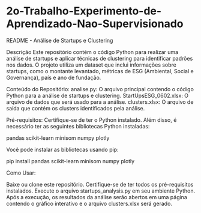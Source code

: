 # 2o-Trabalho-Experimento-de-Aprendizado-Nao-Supervisionado

README - Análise de Startups e Clustering

Descrição
Este repositório contém o código Python para realizar uma análise de startups e aplicar técnicas de clustering para identificar padrões nos dados. O projeto utiliza um dataset que inclui informações sobre startups, como o montante levantado, métricas de ESG (Ambiental, Social e Governança), país e ano de fundação.

Conteúdo do Repositório:
analise.py: O arquivo principal contendo o código Python para a análise de startups e clustering.
StartUpsESG_0602.xlsx: O arquivo de dados que será usado para a análise.
clusters.xlsx: O arquivo de saída que contém os clusters identificados pela análise.

Pré-requisitos:
Certifique-se de ter o Python instalado. Além disso, é necessário ter as seguintes bibliotecas Python instaladas:

pandas
scikit-learn
minisom
numpy
plotly

Você pode instalar as bibliotecas usando pip:

pip install pandas scikit-learn minisom numpy plotly

Como Usar:

Baixe ou clone este repositório.
Certifique-se de ter todos os pré-requisitos instalados.
Execute o arquivo startups_analysis.py em seu ambiente Python.
Após a execução, os resultados da análise serão abertos em uma página contendo o gráfico interativo e o arquivo clusters.xlsx será gerado.
